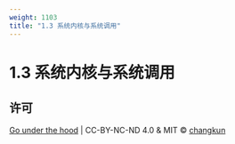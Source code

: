 ```yaml
---
weight: 1103
title: "1.3 系统内核与系统调用"
---
```


# 1.3 系统内核与系统调用

## 许可

[Go under the hood](https://github.com/changkun/go-under-the-hood) | CC-BY-NC-ND 4.0 & MIT &copy; [changkun](https://changkun.de)
